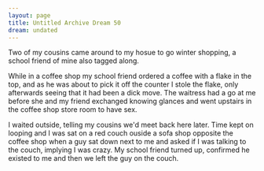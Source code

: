 ```yaml
---
layout: page
title: Untitled Archive Dream 50
dream: undated
---
```


Two of my cousins came around to my hosue to go winter shopping, a school friend of mine <!-- JM --> also tagged along.

While in a coffee shop my school friend ordered a coffee with a flake in the top, and as he was about to pick it off the counter I stole the flake, only afterwards seeing that it had been a dick move. The waitress had a go at me before she and my friend exchanged knowing glances and went upstairs in the coffee shop store room to have sex.

I waited outside, telling my cousins we'd meet back here later. Time kept on looping and I was sat on a red couch ouside a sofa shop opposite the coffee shop when a guy sat down next to me and asked if I was talking to the couch, implying I was crazy. My school friend turned up, confirmed he existed to me and then we left the guy on the couch.